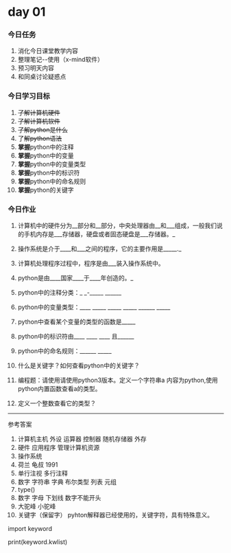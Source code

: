 # day 01

### 今日任务

1. 消化今日课堂教学内容
2. 整理笔记--使用（x-mind软件）
3. 预习明天内容
4. 和同桌讨论疑惑点

### 今日学习目标

1. ~~了解计算机硬件~~
2. ~~了解计算机软件~~
3. ~~了解python是什么~~
4. 了~~解python语法~~
5. **掌握**python中的注释
6. **掌握**python中的变量
7. **掌握**python中的变量类型
8. **掌握**python中的标识符
9. **掌握**python中的命名规则
10. **掌握**python的关键字

### 今日作业

1. 计算机中的硬件分为\__部分和\_\_部分，中央处理器由\_\_和\_\_\_组成，一般我们说的手机内存是\_\_\_存储器，硬盘或者固态硬盘是\_\_\_存储器。\_

2. 操作系统是介于\_\_\__和\_\_\_之间的程序，它的主要作用是\_\_\_\_\_.\_

3. 计算机处理程序过程中，程序是由\_\_\_装入操作系统中。

4. python是由\_\_\__国家\_\_\_\_于\_\_\_\_年创造的。\_

5. python中的注释分类：_ _-\_\_\_\_\_     \_\_\_\_\_\_  

6. python中的变量类型：\_\_\_\_  \_\_\_\_\_  \_\_\_\_\_  \_\_\_\_\_  \_\_\_\_\_\_   \_\_\_\_\_

7. python中查看某个变量的类型的函数是\_\_\_\_\_

8. python中的标识符由\_\_\_\_ \_\_\_\_  \_\_\_\_   且\_\_\_\_\_\_

9. python中的命名规则：\_\_\_\_\_\_   \_\_\_\_\_

10. 什么是关键字？如何查看python中的关键字？

11. 编程题：请使用请使用python3版本。定义一个字符串a 内容为python,使用python内置函数查看a的类型。

12. 定义一个整数查看它的类型？

---

参考答案

1. 计算机主机   外设   运算器  控制器  随机存储器    外存
2. 硬件  应用程序  管理计算机资源
3. 操作系统
4. 荷兰  龟叔  1991
5. 单行注视   多行注释  
6. 数字 字符串  字典  布尔类型  列表  元组 
7. type\(\)
8. 数字   字母  下划线  数字不能开头
9. 大驼峰   小驼峰
10. 关键字（保留字） pyhton解释器已经使用的，关键字符，具有特殊意义。    

 import keyword  

 print\(keyword.kwlist\)





